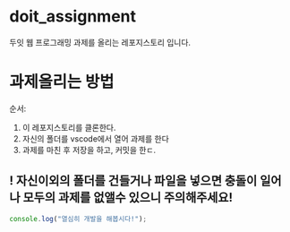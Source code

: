 # doit_assignment

두잇 웹 프로그래밍 과제를 올리는 레포지스토리 입니다.

# 과제올리는 방법

순서:

1. 이 레포지스토리를 클론한다.
2. 자신의 폴더를 vscode에서 열어 과제를 한다
3. 과제를 마친 후 저장을 하고, 커밋을 한ㄷ.

## ! 자신이외의 폴더를 건들거나 파일을 넣으면 충돌이 일어나 모두의 과제를 없앨수 있으니 주의해주세요!

```js
console.log("열심히 개발을 해봅시다!");
```
